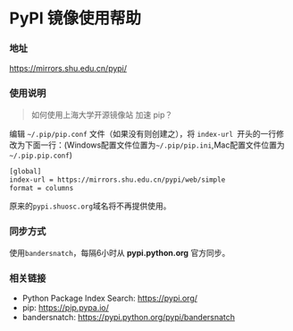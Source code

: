 # PyPI 镜像使用帮助

### 地址

https://mirrors.shu.edu.cn/pypi/

### 使用说明

> 如何使用上海大学开源镜像站 加速 pip？

编辑 `~/.pip/pip.conf` 文件（如果没有则创建之），将 `index-url `开头的一行修改为下面一行：(Windows配置文件位置为`~/.pip/pip.ini`,Mac配置文件位置为`~/.pip.pip.conf`)

```bash
[global]
index-url = https://mirrors.shu.edu.cn/pypi/web/simple
format = columns
```

原来的`pypi.shuosc.org`域名将不再提供使用。


### 同步方式

使用`bandersnatch`，每隔6小时从 **pypi.python.org** 官方同步。

### 相关链接 

- Python Package Index Search: https://pypi.org/
- pip: https://pip.pypa.io/
- bandersnatch: https://pypi.python.org/pypi/bandersnatch